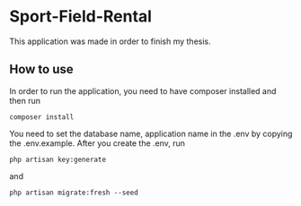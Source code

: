 # Sport-Field-Rental
This application was made in order to finish my thesis.
## How to use
In order to run the application, you need to have composer installed and then run
```
composer install
```
You need to set the database name, application name in the .env by copying the .env.example.
After you create the .env, run 
```
php artisan key:generate
```
and
```
php artisan migrate:fresh --seed
```

